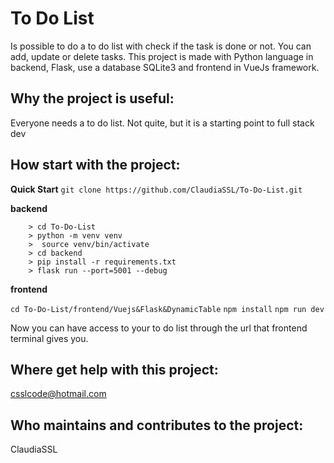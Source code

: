 To Do List
==========
Is possible to do a to do list with check if the task is done or not. You can add, update or delete tasks.
This project is made with Python language in backend, Flask, use a database SQLite3 and frontend in VueJs framework.

Why the project is useful:
-------------------------
Everyone needs a to do list. Not quite, but it is a starting point to full stack dev

How start with the project:
---------------------------
**Quick Start**
``` git clone https://github.com/ClaudiaSSL/To-Do-List.git ```

**backend**

```
    > cd To-Do-List
    > python -m venv venv
    >  source venv/bin/activate
    > cd backend
    > pip install -r requirements.txt
    > flask run --port=5001 --debug
```


**frontend**

``` cd To-Do-List/frontend/Vuejs&Flask&DynamicTable ```
``` npm install ```
``` npm run dev ```

Now you can have access to your to do list through the url that frontend terminal gives you.

Where get help with this project:
--------------------------------
csslcode@hotmail.com

Who maintains and contributes to the project:
-------------------------------------------
ClaudiaSSL

